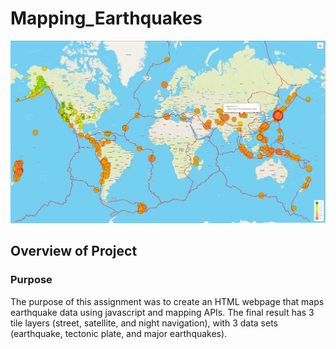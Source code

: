 # Mapping_Earthquakes

![webpage](https://github.com/Nveatch/Mapping_Earthquakes/blob/main/Earthquake_Challenge/static/images/webpage.png)

## Overview of Project

### Purpose
The purpose of this assignment was to create an HTML webpage that maps earthquake data using javascript and mapping APIs. The final result has 3 tile layers (street, satellite, and night navigation), with 3 data sets (earthquake, tectonic plate, and major earthquakes). 
